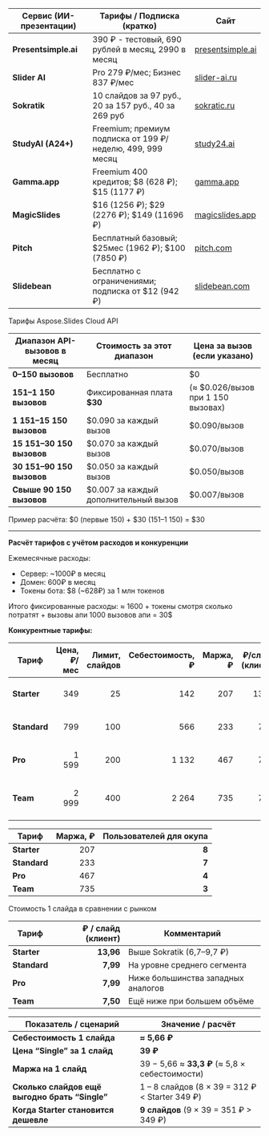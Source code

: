 | Сервис (ИИ-презентации) | Тарифы / Подписка (кратко)                                 | Сайт                                         |
|-------------------------|------------------------------------------------------------|----------------------------------------------|
| **Presentsimple.ai**    | 390 ₽ - тестовый, 690 рублей в месяц, 2990 в месяц         | [presentsimple.ai](https://presentsimple.ai) |
| **Slider AI**           | Pro 279 ₽/мес; Бизнес 837 ₽/мес                            | [slider-ai.ru](https://slider-ai.ru)         |
| **Sokratik**            | 10 слайдов за 97 руб., 20 за 157 руб., 40 за 269 руб       | [sokratic.ru](https://sokratic.ru/ru)        |
| **StudyAI (A24+)**      | Freemium; премиум подписка от 199 ₽/неделю, 499, 999 месяц | [study24.ai](https://study24.ai)             |
| **Gamma.app**           | Freemium 400 кредитов; $8 (628 ₽); $15 (1177 ₽)            | [gamma.app](https://gamma.app)               |
| **MagicSlides**         | $16 (1256 ₽); $29 (2276 ₽); $149 (11696 ₽)                 | [magicslides.app](https://magicslides.app)   |
| **Pitch**               | Бесплатный базовый; $25мес (1962 ₽); $100 (7850 ₽)         | [pitch.com](https://pitch.com)               |
| **Slidebean**           | Бесплатно с ограничениями; подписка от $12 (942 ₽)         | [slidebean.com](https://slidebean.com)       |

Тарифы Aspose.Slides Cloud API

| Диапазон API-вызовов в месяц | Стоимость за этот диапазон            | Цена за вызов (если указано)       |
|------------------------------|---------------------------------------|------------------------------------|
| **0–150 вызовов**            | Бесплатно                             | $0                                 |
| **151–1 150 вызовов**        | Фиксированная плата **\$30**          | (≈ $0.026/вызов при 1 150 вызовах) |
| **1 151–15 150 вызовов**     | $0.090 за каждый вызов                | $0.090/вызов                       |
| **15 151–30 150 вызовов**    | $0.070 за каждый вызов                | $0.070/вызов                       |
| **30 151–90 150 вызовов**    | $0.050 за каждый вызов                | $0.050/вызов                       |
| **Свыше 90 150 вызовов**     | $0.007 за каждый дополнительный вызов | $0.007/вызов                       |


Пример расчёта:
$0 (первые 150) + $30 (151–1 150) = $30


---

**Расчёт тарифов с учётом расходов и конкуренции**

Ежемесячные расходы:

* Сервер: ~1000₽ в месяц
* Домен: 600₽ в месяц
* Токены бота: $8 (~628₽) за 1 млн токенов

Итого фиксированные расходы: ≈ 1600 + токены смотря сколько потратят + вызовы апи
1000 вызовов апи = 30$


**Конкурентные тарифы:**

| Тариф        | Цена, ₽/мес | Лимит, слайдов | Себестоимость, ₽ | Маржа, ₽ | ₽/слайд (клиент) | Целевая аудитория                             | Макс. презентаций |
|--------------|------------:|---------------:|-----------------:|---------:|-----------------:|-----------------------------------------------|------------------:|
| **Starter**  |         349 |             25 |              142 |      207 |            13,96 | Студенты, фриланс, тест-задачи                |                 3 |
| **Standard** |         799 |            100 |              566 |      233 |             7,99 | Преподаватели, малый бизнес, маркетинг        |                10 |
| **Pro**      |       1 599 |            200 |            1 132 |      467 |             7,99 | Агентства, активные маркетологи               |                20 |
| **Team**     |       2 999 |            400 |            2 264 |      735 |             7,50 | Отделы маркетинга/продаж (до 3 пользователей) |                40 |


| Тариф        | Маржа, ₽ | Пользователей для окупа |
|--------------|---------:|------------------------:|
| **Starter**  |      207 |                   **8** |
| **Standard** |      233 |                   **7** |
| **Pro**      |      467 |                   **4** |
| **Team**     |      735 |                   **3** |


Стоимость 1 слайда в сравнении с рынком

| Тариф        | ₽ / слайд (клиент) | Комментарий                        |
|--------------|-------------------:|------------------------------------|
| **Starter**  |          **13,96** | Выше Sokratik (6,7–9,7 ₽)          |
| **Standard** |           **7,99** | На уровне среднего сегмента        |
| **Pro**      |           **7,99** | Ниже большинства западных аналогов |
| **Team**     |           **7,50** | Ещё ниже при большем объёме        |


| Показатель / сценарий                          | Значение / расчёт                              |
|------------------------------------------------|------------------------------------------------|
| **Себестоимость 1 слайда**                     | **≈ 5,66 ₽**                                   |
| **Цена “Single” за 1 слайд**                   | **39 ₽**                                       |
| **Маржа на 1 слайд**                           | 39 − 5,66 ≈ **33,3 ₽** (≈ 5,8 × себестоимости) |
| **Сколько слайдов ещё выгодно брать “Single”** | 1 – 8 слайдов (8 × 39 = 312 ₽ < Starter 349 ₽) |
| **Когда Starter становится дешевле**           | **9 слайдов** (9 × 39 = 351 ₽ > 349 ₽)         |


